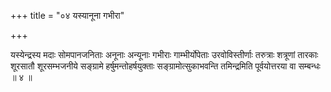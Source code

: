 +++
title = "०४ यस्यानूना गभीरा"

+++

यस्येन्द्रस्य मदाः सोमपानजनिताः अनूनाः अन्यूनाः गभीराः गाम्भीर्योपेताः उरवोविस्तीर्णाः तरुत्राः शत्रूणां तारकाः शूरसातौ शूरसम्भजनीये सङ्ग्रामे हर्षुमन्तोहर्षयुक्ताः सङ्ग्रामोत्सुकाभवन्ति तमिन्द्रमिति पूर्वयोत्तरया वा सम्बन्धः ॥ ४ ॥